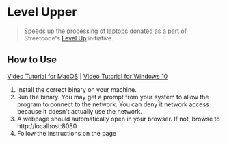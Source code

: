 # Level Upper

> Speeds up the processing of laptops donated as a part of Streetcode's [Level Up](https://www.streetcode.us/levelup) initiative.

## How to Use

[Video Tutorial for MacOS](https://youtu.be/e-yw9VxUHkc) | [Video Tutorial for Windows 10](https://youtu.be/Jq1lJJy4hhM)

1. Install the correct binary on your machine.
2. Run the binary. You may get a prompt from your system to allow the program to connect to the network. You can deny it network access because it doesn't actually use the network.
3. A webpage should automatically open in your browser. If not, browse to http://localhost:8080
4. Follow the instructions on the page
